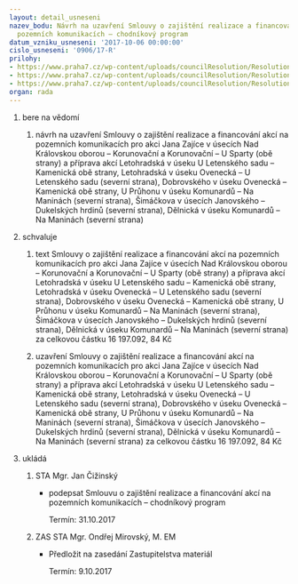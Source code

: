 ```yaml
---
layout: detail_usneseni
nazev_bodu: Návrh na uzavření Smlouvy o zajištění realizace a financování akcí na
  pozemních komunikacích – chodníkový program
datum_vzniku_usneseni: '2017-10-06 00:00:00'
cislo_usneseni: '0906/17-R'
prilohy:
- https://www.praha7.cz/wp-content/uploads/councilResolution/Resolutions/29086/export/duvodovazprava~254565.docx
- https://www.praha7.cz/wp-content/uploads/councilResolution/Resolutions/29086/export/Smlouvachodnikovyprogram2017finalJT~254564.doc
- https://www.praha7.cz/wp-content/uploads/councilResolution/Resolutions/29086/export/export~295129.pdf
organ: rada
---
```

<ol class="urzList_view" id="urzList">
<li class="urzClass1" id=""><span name="1">bere na vědomí</span> 
<ol class="urzOlClass decimal ">
<li class="urzClass2" style="TEXT-ALIGN: left" id=""><span><p>návrh na uzavření Smlouvy o zajištění realizace a financování akcí na pozemních komunikacích pro akci Jana Zajíce v úsecích Nad Královskou oborou – Korunovační a Korunovační – U Sparty (obě strany) a příprava akcí Letohradská v úseku U Letenského sadu – Kamenická obě strany, Letohradská v úseku Ovenecká – U Letenského sadu (severní strana), Dobrovského v úseku Ovenecká – Kamenická obě strany, U Průhonu v úseku Komunardů – Na Maninách (severní strana), Šimáčkova v úsecích Janovského – Dukelských hrdinů (severní strana), Dělnická v úseku Komunardů – Na Maninách (severní strana)<br></p></span></li></ol></li>
<li class="urzClass1" id=""><span name="24">schvaluje</span> 
<ol class="urzOlClass decimal ">
<li class="urzClass2" style="TEXT-ALIGN: left" id=""><span><p>text Smlouvy o zajištění realizace a financování akcí na pozemních komunikacích pro akci Jana Zajíce v úsecích Nad Královskou oborou – Korunovační a Korunovační – U Sparty (obě strany) a příprava akcí Letohradská v úseku U Letenského sadu – Kamenická obě strany, Letohradská v úseku Ovenecká – U Letenského sadu (severní strana), Dobrovského v úseku Ovenecká – Kamenická obě strany, U Průhonu v úseku Komunardů – Na Maninách (severní strana), Šimáčkova v úsecích Janovského – Dukelských hrdinů (severní strana), Dělnická v úseku Komunardů – Na Maninách (severní strana) za celkovou částku 16 197.092, 84 Kč</p></span></li>
<li class="urzClass2" style="TEXT-ALIGN: left" id=""><span><p>uzavření Smlouvy o zajištění realizace a financování akcí na pozemních komunikacích pro akci Jana Zajíce v úsecích Nad Královskou oborou – Korunovační a Korunovační – U Sparty (obě strany) a příprava akcí Letohradská v úseku U Letenského sadu – Kamenická obě strany, Letohradská v úseku Ovenecká – U Letenského sadu (severní strana), Dobrovského v úseku Ovenecká – Kamenická obě strany, U Průhonu v úseku Komunardů – Na Maninách (severní strana), Šimáčkova v úsecích Janovského – Dukelských hrdinů (severní strana), Dělnická v úseku Komunardů – Na Maninách (severní strana) za celkovou částku 16 197.092, 84 Kč</p></span></li></ol></li><li class="urzClass1" id="urzUkoly"><span name="1">ukládá</span><ol class="urzOlClass"><li class="urzClass2"><span><p>STA Mgr. Jan Čižinský</p></span><ul class="urzUlClass"><li class="urzClass3"><span><p>podepsat Smlouvu o zajištění realizace a financování akcí na pozemních komunikacích – chodníkový program</p></span><span class="urzUkolTermin">  Termín:&nbsp;31.10.2017</span></li></ul></li><li class="urzClass2"><span><p>ZAS STA Mgr. Ondřej Mirovský, M. EM</p></span><ul class="urzUlClass"><li class="urzClass3"><span><p>Předložit na zasedání Zastupitelstva materiál</p></span><span class="urzUkolTermin">  Termín:&nbsp;9.10.2017</span></li></ul></li></ol></li>
</ol>